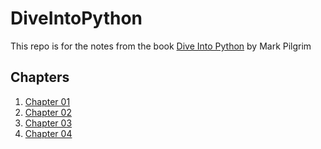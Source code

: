 # DiveIntoPython
This repo is for the notes from the book [Dive Into Python](http://www.diveintopython.net/toc/index.html) by Mark Pilgrim

## Chapters ##

1. [Chapter 01](Chapter_01/ReadMe.md)
2. [Chapter 02](Chapter_02/ReadMe.md)
3. [Chapter 03](Chapter_03/ReadMe.md)
4. [Chapter 04](Chapter_04/ReadMe.md)